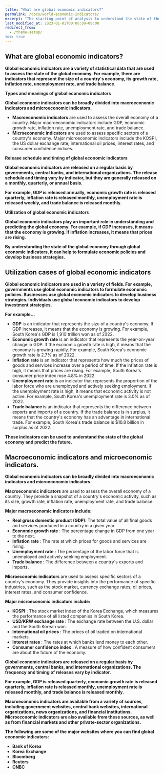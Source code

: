 ```yaml
---
title: "What are global economic indicators?"
permalink: /docs/world-economic-indicators/
excerpt: "The starting point of analysis to understand the state of the global economy and predict the future."
last_modified_at: 2023-01-01T00:00:00+09:00
redirect_from:
  - /theme-setup/
toc: true
---
```



## What are global economic indicators?

**Global economic indicators are a variety of statistical data that are used to assess the state of the global economy. For example, there are indicators that represent the size of a country's economy, its growth rate, inflation rate, unemployment rate, and trade balance.**

**Types and meanings of global economic indicators**

**Global economic indicators can be broadly divided into macroeconomic indicators and microeconomic indicators.**

* **Macroeconomic indicators** are used to assess the overall economy of a country. Major macroeconomic indicators include GDP, economic growth rate, inflation rate, unemployment rate, and trade balance.
* **Microeconomic indicators** are used to assess specific sectors of a country's economy. Major microeconomic indicators include the KOSPI, the US dollar exchange rate, international oil prices, interest rates, and consumer confidence indices.

**Release schedule and timing of global economic indicators**

**Global economic indicators are released on a regular basis by governments, central banks, and international organizations. The release schedule and timing vary by indicator, but they are generally released on a monthly, quarterly, or annual basis.**

**For example, GDP is released annually, economic growth rate is released quarterly, inflation rate is released monthly, unemployment rate is released weekly, and trade balance is released monthly.**

**Utilization of global economic indicators**

**Global economic indicators play an important role in understanding and predicting the global economy. For example, if GDP increases, it means that the economy is growing. If inflation increases, it means that prices are rising.**

**By understanding the state of the global economy through global economic indicators, it can help to formulate economic policies and develop business strategies.**

## Utilization cases of global economic indicators

**Global economic indicators are used in a variety of fields. For example, governments use global economic indicators to formulate economic policies. Businesses use global economic indicators to develop business strategies. Individuals use global economic indicators to develop investment strategies.**

**For example...**

* **GDP** is an indicator that represents the size of a country's economy. If GDP increases, it means that the economy is growing. For example, South Korea's GDP is 1,910 trillion won as of 2022.
* **Economic growth rate** is an indicator that represents the year-on-year change in GDP. If the economic growth rate is high, it means that the economy is growing rapidly. For example, South Korea's economic growth rate is 2.7% as of 2022.
* **Inflation rate** is an indicator that represents how much the prices of goods and services increase over a period of time. If the inflation rate is high, it means that prices are rising. For example, South Korea's consumer price index rose 4.8% in 2022.
* **Unemployment rate** is an indicator that represents the proportion of the labor force who are unemployed and actively seeking employment. If the unemployment rate is high, it means that economic activity is not active. For example, South Korea's unemployment rate is 3.0% as of 2022.
* **Trade balance** is an indicator that represents the difference between exports and imports of a country. If the trade balance is in surplus, it means that the country's economy has an advantage in international trade. For example, South Korea's trade balance is $10.8 billion in surplus as of 2022.

**These indicators can be used to understand the state of the global economy and predict the future.**

## Macroeconomic indicators and microeconomic indicators.

**Global economic indicators can be broadly divided into macroeconomic indicators and microeconomic indicators.**

**Macroeconomic indicators** are used to assess the overall economy of a country. They provide a snapshot of a country's economic activity, such as its size, growth rate, inflation rate, unemployment rate, and trade balance.

**Major macroeconomic indicators include:**

* **Real gross domestic product (GDP)**: The total value of all final goods and services produced in a country in a given year.
* **Economic growth rate** : The percentage change in GDP from one year to the next.
* **Inflation rate** : The rate at which prices for goods and services are rising.
* **Unemployment rate** : The percentage of the labor force that is unemployed and actively seeking employment.
* **Trade balance** : The difference between a country's exports and imports.

**Microeconomic indicators** are used to assess specific sectors of a country's economy. They provide insights into the performance of specific industries, such as the stock market, currency exchange rates, oil prices, interest rates, and consumer confidence.

**Major microeconomic indicators include:**

* **KOSPI** : The stock market index of the Korea Exchange, which measures the performance of all listed companies in South Korea.
* **USD/KRW exchange rate** : The exchange rate between the U.S. dollar and the South Korean won.
* **International oil prices** : The prices of oil traded on international markets.
* **Interest rates** : The rates at which banks lend money to each other.
* **Consumer confidence index** : A measure of how confident consumers are about the future of the economy.

**Global economic indicators are released on a regular basis by governments, central banks, and international organizations. The frequency and timing of releases vary by indicator.**

**For example, GDP is released quarterly, economic growth rate is released quarterly, inflation rate is released monthly, unemployment rate is released monthly, and trade balance is released monthly.**

**Macroeconomic indicators are available from a variety of sources, including government websites, central bank websites, international organizations, news organizations, and financial institutions. Microeconomic indicators are also available from these sources, as well as from financial markets and other private-sector organizations.**

**The following are some of the major websites where you can find global economic indicators:**

* **Bank of Korea**
* **Korea Exchange**
* **Bloomberg**
* **Reuters**
* **CNBC**
